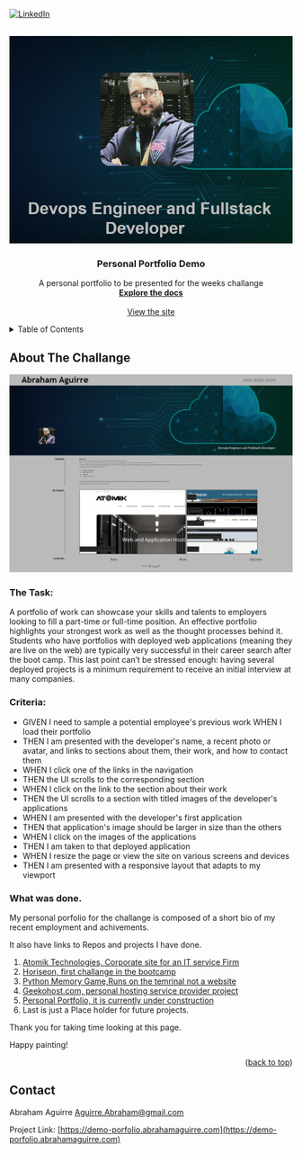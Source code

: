 <div id="top"><div>
<!--
*** This is the Readme for the Personal portfolio project
*** Bootcamp challange #2 
-->

<!-- Project Shields -->

[![LinkedIn][linkedin-shield]][linkedin-url]

<!-- Project Logo -->
<br />
<div align="center">
    <a href="https://demo-porfolio.abrahamaguirre.com">
        <img src="./assets/images/logo_readme.png" alt="portfolio">
    <a/>
    <h3 align="center">
        Personal Portfolio Demo
    </h3>
    <p align="center">
        A personal portfolio to be presented for the weeks challange
        <br />
        <a href="https://github.com/aaguirre7/portfolio">
            <strong>Explore the docs</strong>
        </a>
        <br />
        <br />
        <a href="https://demo-porfolio.abrahamaguirre.com">
            View the site
        </a>
    </p>
</div>

<!-- TABLE OF CONTENTS -->
<details>
  <summary>Table of Contents</summary>
  <ol>
    <li>
      <a href="#about-the-project">About The Project</a>
    </li>
    <li>
        <a href="#contact">Contact</a>
    </li>

  </ol>
</details>

<!-- ABOUT THE PROJECT -->
## About The Challange 

[![Product Name Screen Shot][product-screenshot]](./assets/images/screenshot.png)

### The Task:

A portfolio of work can showcase your skills and talents to employers looking to fill a part-time or full-time position. An effective portfolio highlights your strongest work as well as the thought processes behind it. Students who have portfolios with deployed web applications (meaning they are live on the web) are typically very successful in their career search after the boot camp. This last point can’t be stressed enough: having several deployed projects is a minimum requirement to receive an initial interview at many companies.

### Criteria:

- GIVEN I need to sample a potential employee's previous work
WHEN I load their portfolio
- THEN I am presented with the developer's name, a recent photo or avatar, and links to sections about them, their work, and how to contact them
- WHEN I click one of the links in the navigation
- THEN the UI scrolls to the corresponding section
- WHEN I click on the link to the section about their work
- THEN the UI scrolls to a section with titled images of the developer's applications
- WHEN I am presented with the developer's first application
- THEN that application's image should be larger in size than the others
- WHEN I click on the images of the applications
- THEN I am taken to that deployed application
- WHEN I resize the page or view the site on various screens and devices
- THEN I am presented with a responsive layout that adapts to my viewport

### What was done.

My personal porfolio for the challange is composed of a short bio of my recent employment and achivements.

It also have links to Repos and projects I have done.

1. [Atomik Technologies, Corporate site for an IT service Firm](https://www.atomiktech.com)
2. [Horiseon, first challange in the bootcamp](https://aaguirre7.github.io/horiseon-seo/)
3. [Python Memory Game,Runs on the temrinal not a website](https://github.com/aaguirre7/memory-game-python)
4. [Geekohost.com, personal hosting service provider project](https://geekohost.com/)
5. [Personal Portfolio, it is currently under construction](https://www.abrahamaguirre.com/)
6. Last is just a Place holder for future projects.

Thank you for taking time looking at this page.

Happy painting!


<p align="right">(<a href="#top">back to top</a>)</p>

<!-- CONTACT -->
## Contact

Abraham Aguirre Aguirre.Abraham@gmail.com

Project Link: [https://demo-porfolio.abrahamaguirre.com](https://demo-porfolio.abrahamaguirre.com)

<!-- MARKDOWN LINKS & IMAGES -->
[linkedin-shield]: https://img.shields.io/badge/-LinkedIn-black.svg?style=for-the-badge&logo=linkedin&colorB=555
[linkedin-url]: https://www.linkedin.com/in/abraham-aguirre-1b237293/
[product-screenshot]: ./assets/images/screenshot.png

